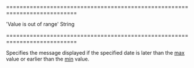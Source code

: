 ===========================================================================
<!--default-->'Value is out of range'<!--/default-->
<!--type-->String<!--/type-->
===========================================================================

<!--shortDescription-->
Specifies the message displayed if the specified date is later than the [max]({basewidgetpath}/Configuration/#max) value or earlier than the [min]({basewidgetpath}/Configuration/#min) value.
<!--/shortDescription-->

<!--fullDescription-->

<!--/fullDescription-->